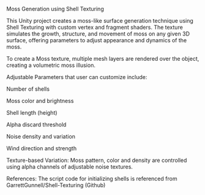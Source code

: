 Moss Generation using Shell Texturing

This Unity project creates a moss-like surface generation technique using Shell Texturing with custom vertex and fragment shaders. The texture simulates the growth, structure, and movement of moss on any given 3D surface, offering parameters to adjust appearance and dynamics of the moss.


To create a  Moss texture, multiple mesh layers are rendered over the object, creating a volumetric moss illusion.

Adjustable Parameters that user can customize include:

Number of shells

Moss color and brightness

Shell length (height)

Alpha discard threshold

Noise density and variation

Wind direction and strength

Texture-based Variation: Moss pattern, color and density are controlled using alpha channels of adjustable noise textures.

References:
The script code for initializing shells is referenced from GarrettGunnell/Shell-Texturing (Github)



